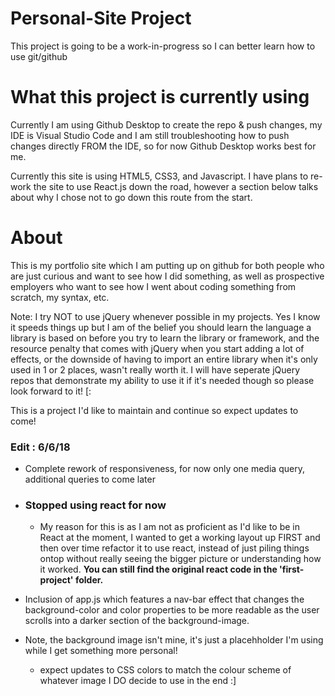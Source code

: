 # Personal-Site Project
This project is going to be a work-in-progress so I can better learn how to use git/github

# What this project is currently using
Currently I am using Github Desktop to create the repo & push changes, my IDE is Visual Studio Code and
I am still troubleshooting how to push changes directly FROM the IDE, so for now Github Desktop works best for me.

Currently this site is using HTML5, CSS3, and Javascript. I have plans to re-work the site to use React.js down the road, however a section below talks about why I chose not to go down this route from the start.

# About 
This is my portfolio site which I am putting up on github for both people who are just curious and want to see how I did something, as well as prospective employers who want to see how I went about coding something from scratch, my syntax, etc.

Note: I try NOT to use jQuery whenever possible in my projects. Yes I know it speeds things up but I am of the belief you should learn the language a library is based on before you try to learn the library or framework, and the resource penalty that comes with jQuery when you start adding a lot of effects, or the downside of having to import an entire library when it's only used in 1 or 2 places, wasn't really worth it. I will have seperate jQuery repos that demonstrate my ability to use it if it's needed though so please look forward to it! [:

This is a project I'd like to maintain and continue so expect updates to come!

### Edit : 6/6/18 
 - Complete rework of responsiveness, for now only one media query, additional queries to come later
 - ### Stopped using react for now
    - My reason for this is as I am not as proficient as I'd like to be in React at the moment, I wanted to get a working layout up FIRST and then over time refactor it to use react, instead of just piling things ontop without really seeing the bigger picture or understanding how it worked. 
    **You can still find the original react code in the 'first-project' folder.**
    
 - Inclusion of app.js which features a nav-bar effect that changes the background-color and color properties 
   to be more readable as the user scrolls into a darker section of the background-image.
 - Note, the background image isn't mine, it's just a placehholder I'm using while I get something more personal!
    - expect updates to CSS colors to match the colour scheme of whatever image I DO decide to use in the end :]
